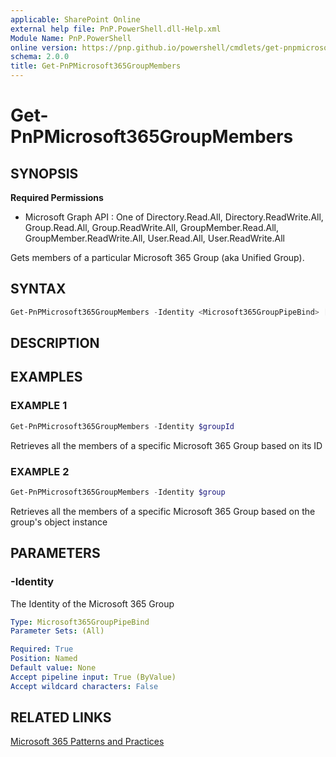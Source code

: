 ```yaml
---
applicable: SharePoint Online
external help file: PnP.PowerShell.dll-Help.xml
Module Name: PnP.PowerShell
online version: https://pnp.github.io/powershell/cmdlets/get-pnpmicrosoft365groupmembers
schema: 2.0.0
title: Get-PnPMicrosoft365GroupMembers
---
```


# Get-PnPMicrosoft365GroupMembers

## SYNOPSIS

**Required Permissions**

  * Microsoft Graph API : One of Directory.Read.All, Directory.ReadWrite.All, Group.Read.All, Group.ReadWrite.All, GroupMember.Read.All, GroupMember.ReadWrite.All, User.Read.All, User.ReadWrite.All

Gets members of a particular Microsoft 365 Group (aka Unified Group).

## SYNTAX

```powershell
Get-PnPMicrosoft365GroupMembers -Identity <Microsoft365GroupPipeBind> [<CommonParameters>]
```

## DESCRIPTION

## EXAMPLES

### EXAMPLE 1
```powershell
Get-PnPMicrosoft365GroupMembers -Identity $groupId
```

Retrieves all the members of a specific Microsoft 365 Group based on its ID

### EXAMPLE 2
```powershell
Get-PnPMicrosoft365GroupMembers -Identity $group
```

Retrieves all the members of a specific Microsoft 365 Group based on the group's object instance

## PARAMETERS

### -Identity
The Identity of the Microsoft 365 Group

```yaml
Type: Microsoft365GroupPipeBind
Parameter Sets: (All)

Required: True
Position: Named
Default value: None
Accept pipeline input: True (ByValue)
Accept wildcard characters: False
```

## RELATED LINKS

[Microsoft 365 Patterns and Practices](https://aka.ms/m365pnp)
